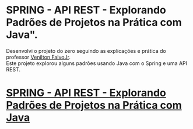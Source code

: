 # SPRING - API REST - Explorando Padrões de Projetos na Prática com Java".

Desenvolvi o projeto do zero seguindo as explicações e prática do professor [Venilton FalvoJr](https://github.com/falvojr).
<br>
Este projeto explorou alguns padrões usando Java com o Spring e uma API REST.

# [SPRING - API REST - Explorando Padrões de Projetos na Prática com Java](https://github.com/eliezermoraesss/padroes-de-projeto-java-Singleton-Strategy_Facade)
